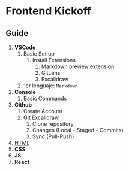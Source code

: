 # Frontend Kickoff

## Guide

1. **VSCode**
   1. Basic Set up
      1. Install Extensions
         1. Markdown preview extension
         2. GitLens
         3. Excalidraw
   2. 1er lenguaje: `Markdown`
2. **Console**
   1. [Basic Commands](./docs/console-commands.md)
3. **Github**
   1. Create Account
   2. [Git Excalidraw](./docs/git.excalidraw)
      1. Clone repository
      2. Changes (Local - Staged - Commits)
      3. Sync (Pull-Push)
4. [HTML](./docs/html.md)
5. **CSS**
6. **JS**
7. **React**
